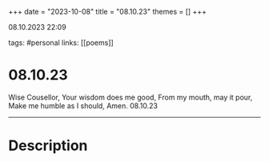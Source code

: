 +++
date = "2023-10-08"
title = "08.10.23"
themes = []
+++

08.10.2023 22:09

tags: #personal
links: [[poems]]

# 08.10.23

Wise Cousellor,
Your wisdom does me good,
From my mouth, may it pour,
Make me humble as I should,
Amen.
08.10.23

---

# Description


